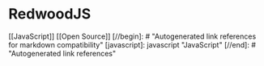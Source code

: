 # RedwoodJS

[[JavaScript]] [[Open Source]]
[//begin]: # "Autogenerated link references for markdown compatibility"
[javascript]: javascript "JavaScript"
[//end]: # "Autogenerated link references"
